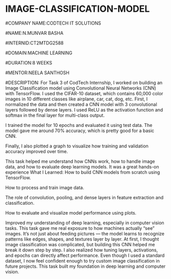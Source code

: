 # IMAGE-CLASSIFICATION-MODEL
#COMPANY NAME:CODTECH IT SOLUTIONS

#NAME:N.MUNVAR BASHA

#INTERNID:CT2MTDG2588

#DOMAIN:MACHINE LEARNING

#DURATION:8 WEEKS

#MENTOR:NEELA SANTHOSH

#DESCRIPTION:
For Task 3 of CodTech Internship, I worked on building an Image Classification model using Convolutional Neural Networks (CNN) with TensorFlow.
I used the CIFAR-10 dataset, which contains 60,000 color images in 10 different classes like airplane, car, cat, dog, etc.
First, I normalized the data and then created a CNN model with 3 convolutional layers followed by dense layers. I used ReLU as the activation function and softmax in the final layer for multi-class output.

I trained the model for 10 epochs and evaluated it using test data. The model gave me around 70% accuracy, which is pretty good for a basic CNN.

Finally, I also plotted a graph to visualize how training and validation accuracy improved over time.

This task helped me understand how CNNs work, how to handle image data, and how to evaluate deep learning models. It was a great hands-on experience
What I Learned:
How to build CNN models from scratch using TensorFlow.

How to process and train image data.

The role of convolution, pooling, and dense layers in feature extraction and classification.

How to evaluate and visualize model performance using plots.

Improved my understanding of deep learning, especially in computer vision tasks.
This task gave me real exposure to how machines actually “see” images. It’s not just about feeding pictures — the model learns to recognize patterns like edges, shapes, and textures layer by layer. At first, I thought image classification was complicated, but building this CNN helped me break it down step by step. I also realized how tuning layers, activations, and epochs can directly affect performance. Even though I used a standard dataset, I now feel confident enough to try custom image classification in future projects. This task built my foundation in deep learning and computer vision.
